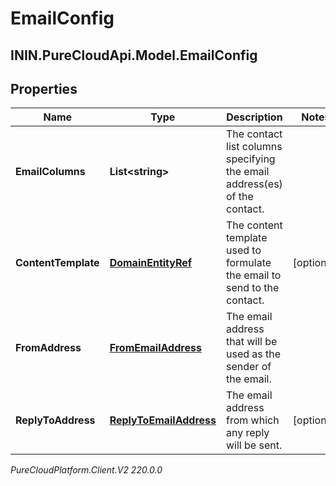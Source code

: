 # EmailConfig

## ININ.PureCloudApi.Model.EmailConfig

## Properties

|Name | Type | Description | Notes|
|------------ | ------------- | ------------- | -------------|
| **EmailColumns** | **List&lt;string&gt;** | The contact list columns specifying the email address(es) of the contact. | |
| **ContentTemplate** | [**DomainEntityRef**](DomainEntityRef) | The content template used to formulate the email to send to the contact. | [optional] |
| **FromAddress** | [**FromEmailAddress**](FromEmailAddress) | The email address that will be used as the sender of the email. | |
| **ReplyToAddress** | [**ReplyToEmailAddress**](ReplyToEmailAddress) | The email address from which any reply will be sent. | [optional] |



_PureCloudPlatform.Client.V2 220.0.0_
